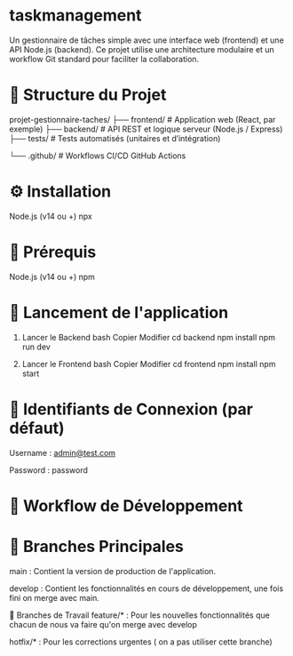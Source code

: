 # taskmanagement

Un gestionnaire de tâches simple avec une interface web (frontend) et une API Node.js (backend). Ce projet utilise une architecture modulaire et un workflow Git standard pour faciliter la collaboration.

# 📁 Structure du Projet


projet-gestionnaire-taches/
├── frontend/         # Application web (React, par exemple)
├── backend/          # API REST et logique serveur (Node.js / Express) 
    ├── tests/        # Tests automatisés (unitaires et d’intégration)   
          
└── .github/          # Workflows CI/CD GitHub Actions

# ⚙️ Installation

Node.js (v14 ou +) 
npx

# 🔑 Prérequis

Node.js (v14 ou +)
npm

# 🚀 Lancement de l'application
1. Lancer le Backend
bash
Copier
Modifier
cd backend
npm install
npm run dev

2. Lancer le Frontend
bash
Copier
Modifier
cd frontend
npm install
npm start

# 🔐 Identifiants de Connexion (par défaut)

Username : admin@test.com

Password : password

# 🔄 Workflow de Développement
# 📌 Branches Principales

main : Contient la version de production de l'application.

develop : Contient les fonctionnalités en cours de développement, une fois fini on merge avec main.

🌱 Branches de Travail
feature/* : Pour les nouvelles fonctionnalités que chacun de nous va faire qu'on merge avec develop

hotfix/* : Pour les corrections urgentes ( on a pas utiliser cette branche)
